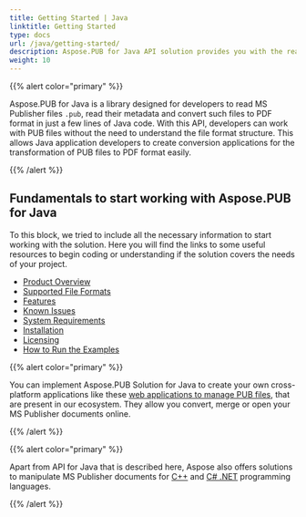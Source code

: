 ```yaml
---
title: Getting Started | Java
linktitle: Getting Started
type: docs
url: /java/getting-started/
description: Aspose.PUB for Java API solution provides you with the reach functionality on manipulating Publisher files. Here is all you need to know to start using it.
weight: 10
---
```


{{% alert color="primary" %}} 

Aspose.PUB for Java is a library designed for developers to read MS Publisher files `.pub`, read their metadata and convert such files to PDF format in just a few lines of Java code. With this API, developers can work with PUB files without the need to understand the file format structure. This allows Java application developers to create conversion applications for the transformation of PUB files to PDF format easily.

{{% /alert %}} 

## **Fundamentals to start working with Aspose.PUB for Java**

To this block, we tried to include all the necessary information to start working with the solution. Here you will find the links to some useful resources to begin coding or understanding if the solution covers the needs of your project.

- [Product Overview](/pub/java/product-overview/)
- [Supported File Formats](/pub/java/supported-file-formats/)
- [Features](/pub/java/features/)
- [Known Issues](/pub/java/known-issues/)
- [System Requirements](/pub/java/system-requirements/)
- [Installation](/pub/java/installation/)
- [Licensing](/pub/java/licensing/)
- [How to Run the Examples](/pub/java/how-to-run-the-examples/)


{{% alert color="primary" %}} 

You can implement Aspose.PUB Solution for Java to create your own cross-platform applications like these [web applications to manage PUB files](https://products.aspose.app/pub/applications), that are present in our ecosystem. They allow you convert, merge or open your MS Publisher documents online.

{{% /alert %}} 

{{% alert color="primary" %}} 

Apart from API for Java that is described here, Aspose also offers solutions to manipulate MS Publisher documents for [C++](/pub/cpp/) and [C# .NET](/pub/net/) programming languages.

{{% /alert %}} 